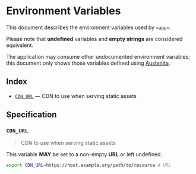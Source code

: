 # Environment Variables

This document describes the environment variables used by `<app>`.

Please note that **undefined** variables and **empty strings** are considered
equivalent.

The application may consume other undocumented environment variables; this
document only shows those variables defined using [Austenite].

[austenite]: https://github.com/env-iron/austenite

## Index

-   [`CDN_URL`](#CDN_URL) — CDN to use when serving static assets

## Specification

### `CDN_URL`

> CDN to use when serving static assets

This variable **MAY** be set to a non-empty **URL** or left undefined.

```sh
export CDN_URL=https://host.example.org/path/to/resource # URL
```
